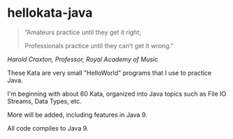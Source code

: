 # hellokata-java
>“Amateurs practice until they get it right; 
>
>Professionals practice until they can’t get it wrong.”

_Harold Craxton, Professor, Royal Academy of Music_


These Kata are very small "HelloWorld" programs that I use to practice Java.

I'm beginning with about 60 Kata, organized into Java topics such as File IO Streams, Data Types, etc.

More will be added, including features in Java 9.

All code compiles to Java 9.
